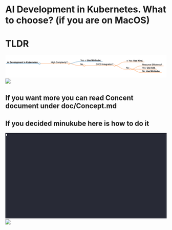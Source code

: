 # AI Development in Kubernetes. What to choose? (if you are on MacOS)

# TLDR

![AI Development in Kubernetes](https://raw.githubusercontent.com/diamonce/AsciiArtify/main/doc/mindmap.png)
<img src="![AI Development in Kubernetes](https://raw.githubusercontent.com/diamonce/AsciiArtify/main/doc/mindmap.png)">


## If you want more you can read Concent document under doc/Concept.md

## If you decided minukube here is how to do it

![Install Minikube and deploy](https://github.com/diamonce/AsciiArtify/blob/main/mink.gif?raw=true)
<img src="![Install Minikube and deploy](https://github.com/diamonce/AsciiArtify/blob/main/mink.gif?raw=true)">

